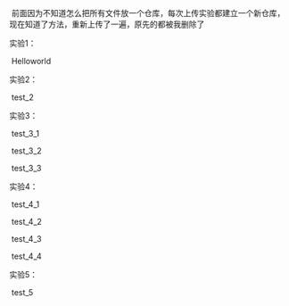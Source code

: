 ​﻿        前面因为不知道怎么把所有文件放一个仓库，每次上传实验都建立一个新仓库，现在知道了方法，重新上传了一遍，原先的都被我删除了

实验1：

​                Helloworld

实验2：

​                test_2

实验3：

​		test_3_1

​		test_3_2

​		test_3_3

实验4：

​		test_4_1

​		test_4_2

​		test_4_3

​		test_4_4

实验5：

​		test_5	